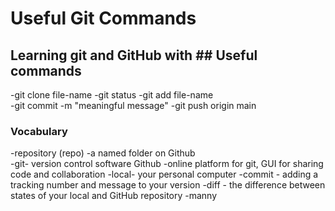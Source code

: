 # Useful Git Commands

## Learning git and GitHub with ## Useful commands  
-git clone file-name
-git status
-git add file-name  
-git commit -m "meaningful message"
-git push origin main

### Vocabulary

-repository (repo) -a named folder on Github    
-git- version control software
Github -online platform for git, GUI for sharing code and collaboration
-local- your personal computer
-commit - adding a tracking number and message to your version
-diff - the difference between states of your local and GitHub repository
-manny
